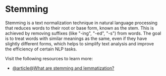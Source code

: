 # Stemming

Stemming is a text normalization technique in natural language processing that reduces words to their root or base form, known as the stem. This is achieved by removing suffixes (like "-ing", "-ed", "-s") from words. The goal is to treat words with similar meanings as the same, even if they have slightly different forms, which helps to simplify text analysis and improve the efficiency of certain NLP tasks.

Visit the following resources to learn more:

- [@article@What are stemming and lemmatization?](https://www.ibm.com/think/topics/stemming-lemmatization)